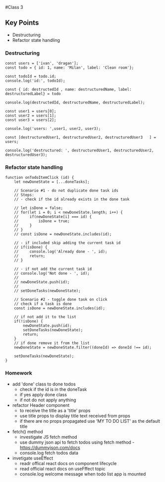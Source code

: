 #Class 3

## Key Points
- Destructuring
- Refactor state handling

### Destructuring
    const users = ['ivan', 'dragan'];
    const todo = { id: 1, name: 'Milan', label: 'Clean room'};
    
    const todoId = todo.id;
    console.log('id:', todoId);
    
    const { id: destructedId , name: destructuredName, label: destructuredLabel} = todo
    
    console.log(destructedId, destructuredName, destructuredLabel);
    
    const user1 = users[0];
    const user2 = users[1];
    const user3 = users[2];
    
    console.log('users: ',user1, user2, user3);
    
    const [destructuredUser1, destructuredUser2, destructuredUser3   ] = users;
    
    console.log('destructured: ', destructuredUser1, destructuredUser2, destructuredUser3);

### Refactor state handling

    function onTodoItemClick (id) { 
        let newDoneState = [...doneTasks];
    
        // Scenario #1 - do not duplicate done task ids
        // Steps:
        // - check if the id already exists in the done task
    
        // let isDone = false;
        // for(let i = 0; i < newDoneState.length; i++) {
        //     if(newDoneState[i] === id) {
        //         isDone = true;
        //     }
        // }
        // const isDone = newDoneState.includes(id);
    
        // - if included skip adding the current task id
        // if(isDone) {
        //     console.log('Already done - ', id);
        //     return;
        // }
    
        // - if not add the current task id
        // console.log('Not done - ', id);
        //
        // newDoneState.push(id);
        //
        // setDoneTasks(newDoneState);
    
        // Scenario #2 - toggle done task on click
        // check if a task is done
        const isDone = newDoneState.includes(id);
    
        // if not add it to the list
        if(!isDone) {
            newDoneState.push(id);
            setDoneTasks(newDoneState);
            return;
        }
        // if done remove it from the list
        newDoneState = newDoneState.filter((doneId) => doneId !== id);
    
        setDoneTasks(newDoneState);
    }

### Homework
- add 'done' class to done todos
  - check if the id is in the doneTask
  - if yes apply done class
  - if not do not apply anything
- refactor Header component 
  - to receive the title as a 'title' props
  - use title props to display title text received from props
  - if there are no props propagated use 'MY TO DO LIST' as the default title
- fetch() method
  - investigate JS fetch method
  - use dummy json api to fetch todos using fetch method - https://dummyjson.com/docs
  - console.log fetch todos data
- invetigate useEffect
  - readr offical react docs on component lifecycle
  - read official react docs on useFffect topic
  - console.log welcome message when todo list app is mounted
